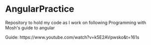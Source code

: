 # AngularPractice
<p>Repository to hold my code as I work on following Programming with Mosh's guide to angular</p>
<p>Guide: https://www.youtube.com/watch?v=k5E2AVpwsko&t=161s</p>
